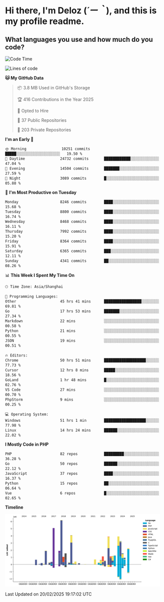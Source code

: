 # **Hi there, I'm Deloz (*´ー｀*), and this is my profile readme.**

## **What languages you use and how much do you code?**

<!--START_SECTION:waka-->
![Code Time](http://img.shields.io/badge/Code%20Time-5%2C734%20hrs%2048%20mins-blue)

![Lines of code](https://img.shields.io/badge/From%20Hello%20World%20I%27ve%20Written-47.0%20million%20lines%20of%20code-blue)

**🐱 My GitHub Data** 

> 📦 3.8 MB Used in GitHub's Storage 
 > 
> 🏆 416 Contributions in the Year 2025
 > 
> 💼 Opted to Hire
 > 
> 📜 37 Public Repositories 
 > 
> 🔑 203 Private Repositories 
 > 
**I'm an Early 🐤** 

```text
🌞 Morning                10251 commits       █████░░░░░░░░░░░░░░░░░░░░   19.50 % 
🌆 Daytime                24732 commits       ████████████░░░░░░░░░░░░░   47.04 % 
🌃 Evening                14504 commits       ███████░░░░░░░░░░░░░░░░░░   27.59 % 
🌙 Night                  3089 commits        █░░░░░░░░░░░░░░░░░░░░░░░░   05.88 % 
```
📅 **I'm Most Productive on Tuesday** 

```text
Monday                   8246 commits        ████░░░░░░░░░░░░░░░░░░░░░   15.68 % 
Tuesday                  8800 commits        ████░░░░░░░░░░░░░░░░░░░░░   16.74 % 
Wednesday                8468 commits        ████░░░░░░░░░░░░░░░░░░░░░   16.11 % 
Thursday                 7992 commits        ████░░░░░░░░░░░░░░░░░░░░░   15.20 % 
Friday                   8364 commits        ████░░░░░░░░░░░░░░░░░░░░░   15.91 % 
Saturday                 6365 commits        ███░░░░░░░░░░░░░░░░░░░░░░   12.11 % 
Sunday                   4341 commits        ██░░░░░░░░░░░░░░░░░░░░░░░   08.26 % 
```


📊 **This Week I Spent My Time On** 

```text
🕑︎ Time Zone: Asia/Shanghai

💬 Programming Languages: 
Other                    45 hrs 41 mins      █████████████████░░░░░░░░   69.81 % 
Go                       17 hrs 53 mins      ███████░░░░░░░░░░░░░░░░░░   27.34 % 
Markdown                 22 mins             ░░░░░░░░░░░░░░░░░░░░░░░░░   00.58 % 
Python                   21 mins             ░░░░░░░░░░░░░░░░░░░░░░░░░   00.55 % 
JSON                     19 mins             ░░░░░░░░░░░░░░░░░░░░░░░░░   00.51 % 

🔥 Editors: 
Chrome                   50 hrs 51 mins      ███████████████████░░░░░░   77.73 % 
Cursor                   12 hrs 8 mins       █████░░░░░░░░░░░░░░░░░░░░   18.56 % 
GoLand                   1 hr 48 mins        █░░░░░░░░░░░░░░░░░░░░░░░░   02.76 % 
VS Code                  27 mins             ░░░░░░░░░░░░░░░░░░░░░░░░░   00.70 % 
PhpStorm                 9 mins              ░░░░░░░░░░░░░░░░░░░░░░░░░   00.25 % 

💻 Operating System: 
Windows                  51 hrs 1 min        ███████████████████░░░░░░   77.98 % 
Linux                    14 hrs 24 mins      ██████░░░░░░░░░░░░░░░░░░░   22.02 % 
```

**I Mostly Code in PHP** 

```text
PHP                      82 repos            █████████░░░░░░░░░░░░░░░░   36.28 % 
Go                       50 repos            ██████░░░░░░░░░░░░░░░░░░░   22.12 % 
JavaScript               37 repos            ████░░░░░░░░░░░░░░░░░░░░░   16.37 % 
Python                   15 repos            ██░░░░░░░░░░░░░░░░░░░░░░░   06.64 % 
Vue                      6 repos             █░░░░░░░░░░░░░░░░░░░░░░░░   02.65 % 
```



**Timeline**

![Lines of Code chart](https://raw.githubusercontent.com/deloz/deloz/main/assets/bar_graph.png)


 Last Updated on 20/02/2025 19:17:02 UTC
<!--END_SECTION:waka-->
